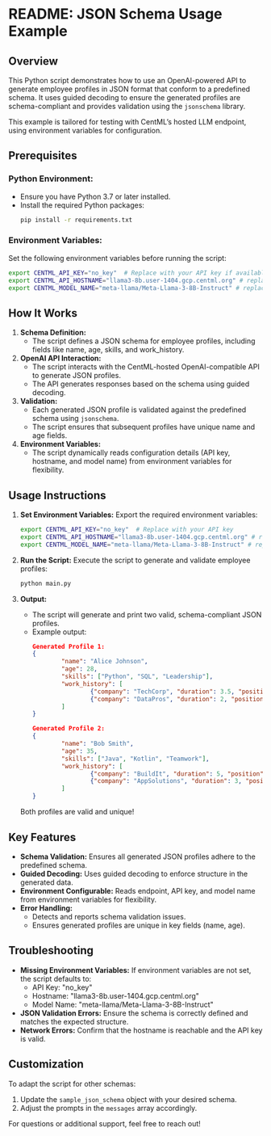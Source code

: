 
# README: JSON Schema Usage Example

## Overview

This Python script demonstrates how to use an OpenAI-powered API to generate employee profiles in JSON format that conform to a predefined schema. It uses guided decoding to ensure the generated profiles are schema-compliant and provides validation using the `jsonschema` library.

This example is tailored for testing with CentML’s hosted LLM endpoint, using environment variables for configuration.

## Prerequisites

### Python Environment:
- Ensure you have Python 3.7 or later installed.
- Install the required Python packages:
    ```bash
    pip install -r requirements.txt
    ```

### Environment Variables:
Set the following environment variables before running the script:
```bash
export CENTML_API_KEY="no_key"  # Replace with your API key if available
export CENTML_API_HOSTNAME="llama3-8b.user-1404.gcp.centml.org" # replace with your endpoint url
export CENTML_MODEL_NAME="meta-llama/Meta-Llama-3-8B-Instruct" # replace with your model
```

## How It Works

1. **Schema Definition:**
     - The script defines a JSON schema for employee profiles, including fields like name, age, skills, and work_history.
2. **OpenAI API Interaction:**
     - The script interacts with the CentML-hosted OpenAI-compatible API to generate JSON profiles.
     - The API generates responses based on the schema using guided decoding.
3. **Validation:**
     - Each generated JSON profile is validated against the predefined schema using `jsonschema`.
     - The script ensures that subsequent profiles have unique name and age fields.
4. **Environment Variables:**
     - The script dynamically reads configuration details (API key, hostname, and model name) from environment variables for flexibility.

## Usage Instructions

1. **Set Environment Variables:**
     Export the required environment variables:
     ```bash
     export CENTML_API_KEY="no_key"  # Replace with your API key
     export CENTML_API_HOSTNAME="llama3-8b.user-1404.gcp.centml.org" # replace with your endpoint url
     export CENTML_MODEL_NAME="meta-llama/Meta-Llama-3-8B-Instruct" # replace with your model
     ```

2. **Run the Script:**
     Execute the script to generate and validate employee profiles:
     ```bash
     python main.py
     ```

3. **Output:**
     - The script will generate and print two valid, schema-compliant JSON profiles.
     - Example output:
         ```json
         Generated Profile 1:
         {
                 "name": "Alice Johnson",
                 "age": 28,
                 "skills": ["Python", "SQL", "Leadership"],
                 "work_history": [
                         {"company": "TechCorp", "duration": 3.5, "position": "Software Engineer"},
                         {"company": "DataPros", "duration": 2, "position": "Data Analyst"}
                 ]
         }

         Generated Profile 2:
         {
                 "name": "Bob Smith",
                 "age": 35,
                 "skills": ["Java", "Kotlin", "Teamwork"],
                 "work_history": [
                         {"company": "BuildIt", "duration": 5, "position": "Project Manager"},
                         {"company": "AppSolutions", "duration": 3, "position": "Mobile Developer"}
                 ]
         }
         ```
     Both profiles are valid and unique!

## Key Features

- **Schema Validation:** Ensures all generated JSON profiles adhere to the predefined schema.
- **Guided Decoding:** Uses guided decoding to enforce structure in the generated data.
- **Environment Configurable:** Reads endpoint, API key, and model name from environment variables for flexibility.
- **Error Handling:**
    - Detects and reports schema validation issues.
    - Ensures generated profiles are unique in key fields (name, age).

## Troubleshooting

- **Missing Environment Variables:**
    If environment variables are not set, the script defaults to:
    - API Key: "no_key"
    - Hostname: "llama3-8b.user-1404.gcp.centml.org"
    - Model Name: "meta-llama/Meta-Llama-3-8B-Instruct"
- **JSON Validation Errors:**
    Ensure the schema is correctly defined and matches the expected structure.
- **Network Errors:**
    Confirm that the hostname is reachable and the API key is valid.

## Customization

To adapt the script for other schemas:
1. Update the `sample_json_schema` object with your desired schema.
2. Adjust the prompts in the `messages` array accordingly.

For questions or additional support, feel free to reach out!
```